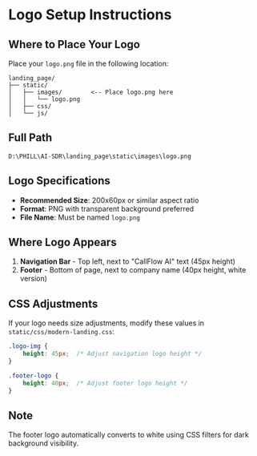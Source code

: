 # Logo Setup Instructions

## Where to Place Your Logo

Place your `logo.png` file in the following location:
```
landing_page/
├── static/
│   ├── images/        <-- Place logo.png here
│   │   └── logo.png
│   ├── css/
│   └── js/
```

## Full Path
`D:\PHILL\AI-SDR\landing_page\static\images\logo.png`

## Logo Specifications
- **Recommended Size**: 200x60px or similar aspect ratio
- **Format**: PNG with transparent background preferred
- **File Name**: Must be named `logo.png`

## Where Logo Appears
1. **Navigation Bar** - Top left, next to "CallFlow AI" text (45px height)
2. **Footer** - Bottom of page, next to company name (40px height, white version)

## CSS Adjustments
If your logo needs size adjustments, modify these values in `static/css/modern-landing.css`:

```css
.logo-img {
    height: 45px;  /* Adjust navigation logo height */
}

.footer-logo {
    height: 40px;  /* Adjust footer logo height */
}
```

## Note
The footer logo automatically converts to white using CSS filters for dark background visibility.